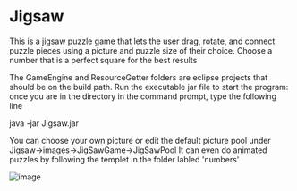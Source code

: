 # Jigsaw
This is a jigsaw puzzle game that lets the user drag, rotate, and connect puzzle pieces using a picture and puzzle size of their choice.
Choose a number that is a perfect square for the best results

The GameEngine and ResourceGetter folders are eclipse projects that should be on the build path.
Run the executable jar file to start the program: once you are in the directory in the command prompt, type the following line

java -jar Jigsaw.jar

You can choose your own picture or edit the default picture pool under Jigsaw->images->JigSawGame->JigSawPool
It can even do animated puzzles by following the templet in the folder labled 'numbers'

![image](https://github.com/user-attachments/assets/c1dfcded-5ec5-45ea-8568-4dc1410a138c)

